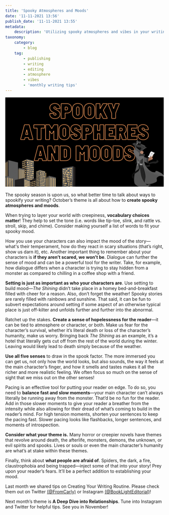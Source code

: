 ```yaml
---
title: 'Spooky Atmospheres and Moods'
date: '11-11-2021 13:56'
publish_date: '11-11-2021 13:55'
metadata:
    description: 'Utilizing spooky atmospheres and vibes in your writing to up the tension.'
taxonomy:
    category:
        - blog
    tag:
        - publishing
        - writing
        - editing
        - atmosphere
        - vibes
        - 'monthly writing tips'
---
```


!["Spooky Atmospheres and Moods"](SpookyAtmosphere.png)

The spooky season is upon us, so what better time to talk about ways to spookify your writing? October’s theme is all about how to **create spooky atmospheres and moods**. 

When trying to layer your world with creepiness, **vocabulary choices matter**! They help to set the tone (i.e. words like tip-toe, slink, and rattle vs. stroll, skip, and chime). Consider making yourself a list of words to fit your spooky mood. 

How you use your characters can also impact the mood of the story—what's their temperament, how do they react in scary situations (that’s right, show us darn it), etc. Another important thing to remember about your characters is **if they aren’t scared, we won’t be**. Dialogue can further the sense of mood and can be a powerful tool for the writer. Take, for example, how dialogue differs when a character is trying to stay hidden from a monster as compared to chilling in a coffee shop with a friend.

**Setting is just as important as who your characters are**. Use setting to build mood—_The Shining_ didn’t take place in a homey bed-and-breakfast filled with cheer for a reason. Also, don’t forget the weather! Spooky stories are rarely filled with rainbows and sunshine. That said, it can be fun to subvert expectations around setting if some aspect of an otherwise typical place is just off-kilter and unfolds further and further into the abnormal.

Ratchet up the stakes. **Create a sense of hopelessness for the reader**—it can be tied to atmosphere or character, or both. Make us fear for the character’s survival, whether it’s literal death or loss of the character’s humanity, make us worry. Bringing back _The Shining_ as an example, it’s a hotel that literally gets cut off from the rest of the world during the winter. Leaving would likely lead to death simply because of the weather.

**Use all five senses** to draw in the spook factor. The more immersed you can get us, not only how the world looks, but also sounds, the way it feels at the main character’s finger, and how it smells and tastes makes it all the richer and more realistic feeling. We often focus so much on the sense of sight that we miss out on the other senses!

Pacing is an effective tool for putting your reader on edge. To do so, you need to **balance fast and slow moments**—your main character can’t always literally be running away from the monster. That’d be no fun for the reader. Add in those slower moments to give your reader a breather from the intensity while also allowing for their dread of what’s coming to build in the reader’s mind. For high tension moments, shorten your sentences to keep the pacing fast. Slower pacing looks like flashbacks, longer sentences, and moments of introspection. 

**Consider what your theme is.** Many horror or creepier novels have themes that revolve around death, the afterlife, monsters, demons, the unknown, or evil spirits and spooks. Lives or souls or even the main character’s humanity are what’s at stake within these themes.

Finally, think about **what people are afraid of**. Spiders, the dark, a fire, claustrophobia and being trapped—inject some of that into your story! Prey upon your reader’s fears. It’ll be a perfect addition to establishing your mood.

Last month we shared tips on Creating Your Writing Routine. Please check them out on Twitter [(@FromCarly)](https://twitter.com/FromCarly?target=_blank)  or Instagram [(@BookLightEditorial)](https://www.instagram.com/booklighteditorial?target=_blank)! 

Next month’s theme is **A Deep Dive into Relationships**. Tune into Instagram and Twitter for helpful tips. See you in November!